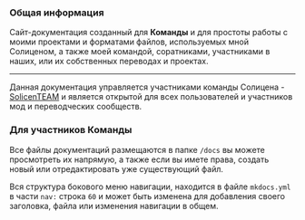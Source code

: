 ### Общая информация
Сайт-документация созданный для **Команды** и для простоты работы с моими проектами и форматами файлов, используемых мной Солиценом, а также моей командой, соратниками, участниками в наших, или их собственных переводах и проектах.

---

Данная документация управляется участниками команды Солицена - [SolicenTEAM](https://github.com/SolicenTEAM) и является открытой для всех пользователей и участников мод и переводческих сообществ.


### Для участников Команды
Все файлы документаций размещаются в папке `/docs` вы можете просмотреть их напрямую, а также если вы имете права, создать новый или отредактировать уже существующий файл.

Вся структура бокового меню навигации, находится в файле `mkdocs.yml` в части `nav:` строка `60` и может быть изменена для добавления своего заголовка, файла или изменения навигации в общем.   